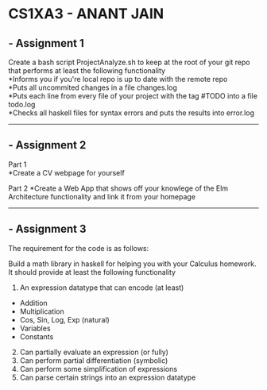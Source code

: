 CS1XA3 - ANANT JAIN
=====================

## - Assignment 1

Create a bash script ProjectAnalyze.sh to keep at the root of your git repo that performs at least the following functionality  
*Informs you if you're local repo is up to date with the remote repo  
*Puts all uncommited changes in a file changes.log  
*Puts each line from every file of your project with the tag #TODO into a file todo.log  
*Checks all haskell files for syntax errors and puts the results into error.log  

---
## - Assignment 2  

Part 1  
*Create a CV webpage for yourself  

Part 2
*Create a Web App that shows off your knowlege of the Elm Architecture functionality and link it from your homepage

---
## - Assignment 3

The requirement for the code is as follows:  

Build a math library in haskell for helping you with your Calculus homework. It should provide at least the following functionality

1. An expression datatype that can encode (at least)  
* Addition  
* Multiplication  
* Cos, Sin, Log, Exp (natural)  
* Variables  
* Constants  
2. Can partially evaluate an expression (or fully)  
3. Can perform partial differentiation (symbolic)  
4. Can perform some simplification of expressions  
5. Can parse certain strings into an expression datatype
